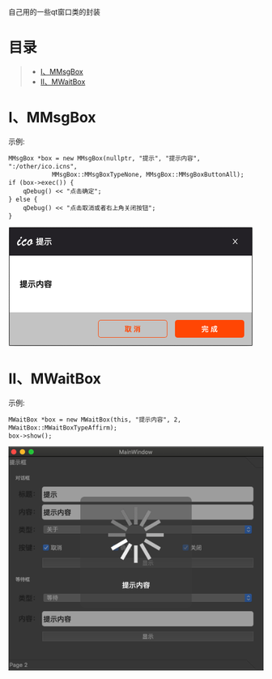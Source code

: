 自己用的一些qt窗口类的封装  

# 目录  

> * [I、MMsgBox](#one)  
> * [II、MWaitBox](#two)  


<a name="one"></a>  
# I、MMsgBox  

示例:  
~~~
MMsgBox *box = new MMsgBox(nullptr, "提示", "提示内容", ":/other/ico.icns", 
			MMsgBox::MMsgBoxTypeNone, MMsgBox::MMsgBoxButtonAll);
if (box->exec()) {
	qDebug() << "点击确定";
} else {
	qDebug() << "点击取消或者右上角关闭按钮";
}
~~~

![msgbox](https://github.com/xuzheyang/windowlib/raw/master/other/msgbox.png)  


<a name="two"></a>  
# II、MWaitBox  

示例:  
~~~
MWaitBox *box = new MWaitBox(this, "提示内容", 2, MWaitBox::MWaitBoxTypeAffirm);
box->show();
~~~

![msgbox](https://github.com/xuzheyang/windowlib/raw/master/other/waitbox.png)  
